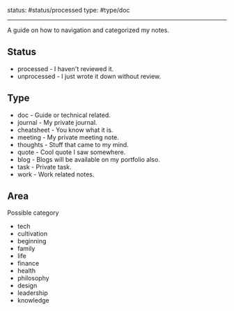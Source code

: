 
status: #status/processed 
type: #type/doc 

---

A guide on how to navigation and categorized my notes.

## Status

- processed - I haven't reviewed it.
- unprocessed - I just wrote it down without review.


## Type

- doc - Guide or technical related.
- journal - My private journal.
- cheatsheet - You know what it is.
- meeting - My private meeting note.
- thoughts - Stuff that came to my mind.
- quote - Cool quote I saw somewhere.
- blog - Blogs will be available on my portfolio also.
- task - Private task.
- work - Work related notes.


## Area

Possible category

- tech
- cultivation
- beginning
- family
- life
- finance
- health
- philosophy
- design
- leadership
- knowledge